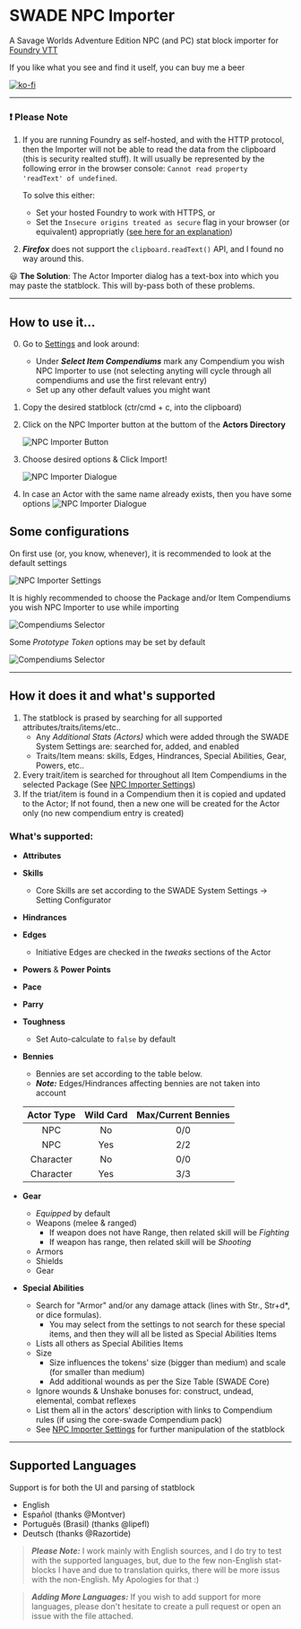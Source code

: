 # SWADE NPC Importer

A Savage Worlds Adventure Edition NPC (and PC) stat block importer for [Foundry VTT](https://foundryvtt.com)

If you like what you see and find it uself, you can buy me a beer

[![ko-fi](https://ko-fi.com/img/githubbutton_sm.svg)](https://ko-fi.com/R5R2AMWC5)

---

### :exclamation: **Please Note**

1. If you are running Foundry as self-hosted, and with the HTTP protocol, then the Importer will not be able to read the data from the clipboard (this is security realted stuff). It will usually be represented by the following error in the browser console: `Cannot read property 'readText' of undefined`.

   To solve this either:

   - Set your hosted Foundry to work with HTTPS, or
   - Set the `Insecure origins treated as secure` flag in your browser (or equivalent) appropriatly ([see here for an explanation](https://github.com/arnonram/swade-npc-importer/issues/42#issuecomment-773385058))

2. **_Firefox_** does not support the `clipboard.readText()` API, and I found no way around this.

:smiley: **The Solution**: The Actor Importer dialog has a text-box into which you may paste the statblock. This will by-pass both of these problems.

---

## How to use it...

0. Go to [Settings](#some-configurations) and look around:

   - Under **_Select Item Compendiums_** mark any Compendium you wish NPC Importer to use (not selecting anyting will cycle through all compendiums and use the first relevant entry)
   - Set up any other default values you might want

1. Copy the desired statblock (ctr/cmd + c, into the clipboard)
2. Click on the NPC Importer button at the buttom of the **Actors Directory**

   ![NPC Importer Button](./readme_images/ActorImporterButton.png)

3. Choose desired options & Click Import!

   ![NPC Importer Dialogue](./readme_images/ActorImportDialogue.png)

4. In case an Actor with the same name already exists, then you have some options
   ![NPC Importer Dialogue](./readme_images/WhatToDoDialogue.png)

## Some configurations

On first use (or, you know, whenever), it is recommended to look at the default settings

![NPC Importer Settings](./readme_images/NpcImporterSettings.png)

It is highly recommended to choose the Package and/or Item Compendiums you wish NPC Importer to use while importing

![Compendiums Selector](./readme_images/NpcImporterSettingsCompendiumSelector.png)

Some _Prototype Token_ options may be set by default

![Compendiums Selector](./readme_images/NpcImporterSettingsTokenSettings.png)

---

## How it does it and what's supported

1. The statblock is prased by searching for all supported attributes/traits/items/etc..
   - Any _Additional Stats (Actors)_ which were added through the SWADE System Settings are: searched for, added, and enabled
   - Traits/Item means: skills, Edges, Hindrances, Special Abilities, Gear, Powers, etc..
2. Every trait/item is searched for throughout all Item Compendiums in the selected Package (See [NPC Importer Settings](#some-configurations))
3. If the triat/item is found in a Compendium then it is copied and updated to the Actor; If not found, then a new one will be created for the Actor only (no new compendium entry is created)

### What's supported:

- **Attributes**
- **Skills**
  - Core Skills are set according to the SWADE System Settings -> Setting Configurator
- **Hindrances**
- **Edges**
  - Initiative Edges are checked in the _tweaks_ sections of the Actor
- **Powers** & **Power Points**
- **Pace**
- **Parry**
- **Toughness**
  - Set Auto-calculate to `false` by default
- **Bennies**

  - Bennies are set according to the table below.
  - **_Note:_** Edges/Hindrances affecting bennies are not taken into account

  | Actor Type | Wild Card | Max/Current Bennies |
  | :--------: | :-------: | :-----------------: |
  |    NPC     |    No     |         0/0         |
  |    NPC     |    Yes    |         2/2         |
  | Character  |    No     |         0/0         |
  | Character  |    Yes    |         3/3         |

- **Gear**
  - _Equipped_ by default
  - Weapons (melee & ranged)
    - If weapon does not have Range, then related skill will be _Fighting_
    - If weapon has range, then related skill will be _Shooting_
  - Armors
  - Shields
  - Gear
- **Special Abilities**
  - Search for "Armor" and/or any damage attack (lines with Str., Str+d\*, or dice formulas).
    - You may select from the settings to not search for these special items, and then they will all be listed as Special Abilities Items
  - Lists all others as Special Abilities Items
  - Size
    - Size influences the tokens' size (bigger than medium) and scale (for smaller than medium)
    - Add additional wounds as per the Size Table (SWADE Core)
  - Ignore wounds & Unshake bonuses for: construct, undead, elemental, combat reflexes
  - List them all in the actors' description with links to Compendium rules (if using the core-swade Compendium pack)
  - See [NPC Importer Settings](#some-configurations) for further manipulation of the statblock

---

## Supported Languages

Support is for both the UI and parsing of statblock

- English
- Español (thanks @Montver)
- Português (Brasil) (thanks @lipefl)
- Deutsch (thanks @Razortide)

> **_Please Note:_** I work mainly with English sources, and I do try to test with the supported languages, but, due to the few non-English stat-blocks I have and due to translation quirks, there will be more issus with the non-English.
> My Apologies for that :)

> **_Adding More Languages:_** If you wish to add support for more languages, please don't hesitate to create a pull request or open an issue with the file attached.
